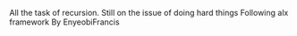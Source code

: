 All the task of recursion. Still on the issue of doing hard things Following alx framework By EnyeobiFrancis
